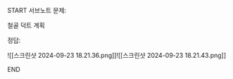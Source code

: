 START
서브노트
문제:

철골 덕트 계획 

정답:

![[스크린샷 2024-09-23 18.21.36.png]]![[스크린샷 2024-09-23 18.21.43.png]]
<!--ID: 1727688301263-->
END